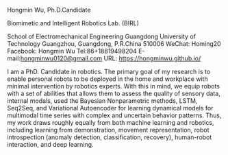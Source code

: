 Hongmin Wu, Ph.D.Candidate 

Biomimetic and Intelligent Robotics Lab. (BIRL) 

School of Electromechanical Engineering
Guangdong University of Technology
Guangzhou, Guangdong, P.R.China 510006
WeChat: Homing20
Facebook: Hongmin Wu
Tel:86+18819498204
E-mail:hongminwu0120@gmail.com
URL: https://hongminwu.github.io/​

I am a PhD. Candidate in robotics. 
The primary goal of my research is to enable personal robots to be 
deployed in the home and workplace with minimal intervention by robotics experts. 
With this in mind, we equip robots with a set of abilities that allows them to assess the quality of sensory data, 
internal modals, used the Bayesian Nonparametric methods, LSTM, Seq2Seq, and Variational Autoencoder for 
learning dynamical models for multimodal time series with complex and uncertain behavior patterns. 
Thus, my work draws roughly equally from both machine learning and robotics, including learning from demonstration, movement representation, robot introspection (anomaly detection, classification, recovery), human-robot interaction, and deep learning.
